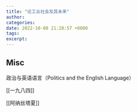 ```yaml
---
title: "论工业社会及其未来"
author: 
categories: 
date: 2022-10-08 21:28:57 +0800
tags: 
excerpt: 
---
```
























## Misc


政治与英语语言（Politics and the English Language）


[[一九八四]]

[[阿纳丝塔夏]]









